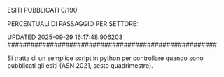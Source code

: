 ESITI PUBBLICATI 0/190 

PERCENTUALI DI PASSAGGIO PER SETTORE:

UPDATED 2025-09-29 16:17:48.906203
###################################################### 

Si tratta di un semplice script in python per controllare quando sono pubblicati gli esiti (ASN 2021, sesto quadrimestre).

